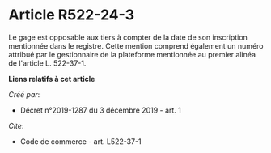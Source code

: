 # Article R522-24-3

Le gage est opposable aux tiers à compter de la date de son inscription mentionnée dans le registre. Cette mention comprend
également un numéro attribué par le gestionnaire de la plateforme mentionnée au premier alinéa de l'article L. 522-37-1.

**Liens relatifs à cet article**

_Créé par_:

  - Décret n°2019-1287 du 3 décembre 2019 - art. 1

_Cite_:

  - Code de commerce - art. L522-37-1
